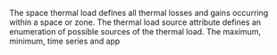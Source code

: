 The space thermal load defines all thermal losses and gains occurring within a space or zone.  The thermal load source attribute defines an enumeration of possible sources of the thermal load. The maximum, minimum, time series and app